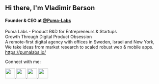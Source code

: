 ## Hi there, I'm Vladimir Berson
#### Founder & CEO at <a href="https://github.com/Puma-Labs">@Puma-Labs</a>

Puma Labs - Product R&D for Entrepreneurs & Startups <br>
Growth Through Digital Product Obsession <br>
A remote-first digital agency with offices in Sweden, Israel and New York, <br> 
We take ideas from market research to scaled robust web & mobile apps. <br> 
https://pumalabs.io/

Connect with me:

<a href="https://github.com/bersonvladimir">
<img src="https://external-content.duckduckgo.com/iu/?u=https%3A%2F%2Fcdn.iconscout.com%2Ficon%2Ffree%2Fpng-512%2Fgithub-153-675523.png&f=1&nofb=1" style="width:32px;height:32px;">
  
<a href="https://www.linkedin.com/in/berson-vladimir">
<img src="https://external-content.duckduckgo.com/iu/?u=https%3A%2F%2Fcdn.onlinewebfonts.com%2Fsvg%2Fimg_4650.png&f=1&nofb=1" style="width:32px;height:32px;">
  
<a href="https://github.com/bersonvladimir">
<img src="https://external-content.duckduckgo.com/iu/?u=https%3A%2F%2Fcdn.iconscout.com%2Ficon%2Ffree%2Fpng-512%2Fgithub-153-675523.png&f=1&nofb=1" style="width:32px;height:32px;">
  
<a href="https://github.com/bersonvladimir">
<img src="https://external-content.duckduckgo.com/iu/?u=https%3A%2F%2Fcdn.iconscout.com%2Ficon%2Ffree%2Fpng-512%2Fgithub-153-675523.png&f=1&nofb=1" style="width:32px;height:32px;">

<!--
**bersonvladimir/bersonvladimir** is a ✨ _special_ ✨ repository because its `README.md` (this file) appears on your GitHub profile.

Here are some ideas to get you started:

- 🔭 I’m currently working on ...
- 🌱 I’m currently learning ...
- 👯 I’m looking to collaborate on ...
- 🤔 I’m looking for help with ...
- 💬 Ask me about ...
- 📫 How to reach me: ...
- 😄 Pronouns: ...
- ⚡ Fun fact: ...
-->
